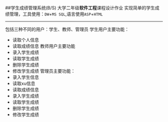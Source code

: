 ##学生成绩管理系统(B/S)
大学二年级**软件工程**课程设计作业
实现简单的学生成绩管理，工具使用：`DW`+`MS SQL`,语言使用`ASP`+`HTML`

---
包括三种不同的用户：学生、教师、管理员
学生用户主要功能：
* 读取个人信息
* 读取成绩信息
教师用户主要功能
* 录入学生成绩
* 读取学生成绩
* 删除学生成绩
* 修改学生成绩
管理员主要功能：
* 录入学生信息
* 读取xu信息
* 读取成绩信息
* 录入学生成绩
* 读取学生成绩
* 删除学生成绩
* 修改学生成绩